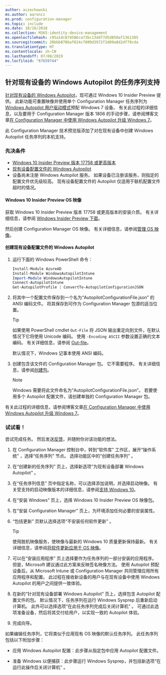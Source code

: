 ```yaml
---
author: aczechowski
ms.author: aaroncz
ms.prod: configuration-manager
ms.topic: include
ms.date: 10/16/2018
ms.collection: M365-identity-device-management
ms.openlocfilehash: c95a1dc874586ca73bc13dd77d5d850af1361305
ms.sourcegitcommit: 20bbb870baf624c7809d3972f2d09a8d2df79cda
ms.translationtype: HT
ms.contentlocale: zh-CN
ms.lasthandoff: 07/08/2019
ms.locfileid: "67659744"
---
```

## <a name="bkmk_autopilot"></a> 针对现有设备的 Windows Autopilot 的任务序列支持
<!--1358333-->

[针对现有设备的 Windows Autopilot](https://techcommunity.microsoft.com/t5/Windows-IT-Pro-Blog/New-Windows-Autopilot-capabilities-and-expanded-partner-support/ba-p/260430)，现可通过 Windows 10 Insider Preview 提供。 此新功能可重置映像并使用单个 Configuration Manager 任务序列为 [Windows Autopilot 用户驱动模式](https://docs.microsoft.com/windows/deployment/windows-autopilot/user-driven)预配 Windows 7 设备。 有关此过程的详细信息，以及要用于 Configuration Manager 版本 1806 的手动步骤，请参阅博客文章[在 Configuration Manager 中使用 Windows Autopilot 升级 Windows 7](https://techcommunity.microsoft.com/t5/Windows-IT-Pro-Blog/Upgrade-Windows-7-using-Windows-Autopilot-in-Configuration/ba-p/267747)。 

此 Configuration Manager 技术预览版添加了对在现有设备中创建 Windows Autopilot 任务序列的本机支持。 


### <a name="prerequisites"></a>先决条件

- [Windows 10 Insider Preview 版本 17758 或更高版本](#bkmk_autopilot-image)  
- [现有设备配置文件的 Windows Autopilot](#bkmk_autopilot-json)  
- 设备尚未注册 Windows Autopilot 服务。 如果设备已注册该服务，则指定的配置文件优先级较高。 现有设备配置文件的 Autopilot 仅适用于联机配置文件超时的情况。


#### <a name="bkmk_autopilot-image"></a> Windows 10 Insider Preview OS 映像
获取 Windows 10 Insider Preview 版本 17758 或更高版本的安装介质。 有关详细信息，请参阅 [Windows Insider Preview 下载](https://www.microsoft.com/software-download/windowsinsiderpreviewadvanced)。  

然后创建 Configuration Manager OS 映像。 有关详细信息，请参阅[管理 OS 映像](/sccm/osd/get-started/manage-operating-system-images)。

#### <a name="bkmk_autopilot-json"></a> 创建现有设备配置文件的 Windows Autopilot
1. 运行下面的 Windows PowerShell 命令：  

    ``` PowerShell  
    Install-Module AzureAD
    Install-Module WindowsAutopilotIntune 
    Import-Module WindowsAutopilotIntune 
    Connect-AutopilotIntune 
    Get-AutopilotProfile | ConvertTo-AutopilotConfigurationJSON 
    ```  

2. 将其中一个配置文件保存到一个名为“AutopilotConfigurationFile.json”  的 ANSI 编码文件。 将其保存到可作为 Configuration Manager 包源的适当位置。  

    > [!Tip]  
    > 如果使用 PowerShell cmdlet `Out-File` 将 JSON 输出重定向到文件，在默认情况下它将使用 Unicode 编码。 使用 `-Encoding ASCII` 参数设置正确的文本编码。 有关详细信息，请参阅 [Out-file](/powershell/module/microsoft.powershell.utility/out-file#parameters)。  
    > 
    > 默认情况下，Windows 记事本使用 ANSI 编码。  

3. 创建包含该文件的 Configuration Manager 包。 它不需要程序。 有关详细信息，请参阅[创建包](/sccm/apps/deploy-use/packages-and-programs#create-a-package-and-program)。  

    > [!NOTE]  
    > Windows 需要将此文件命名为“AutopilotConfigurationFile.json”。 若要使用多个 Autopilot 配置文件，请创建单独的 Configuration Manager 包。  

有关此过程的详细信息，请参阅博客文章[在 Configuration Manager 中使用 Windows Autopilot 升级 Windows 7](https://techcommunity.microsoft.com/t5/Windows-IT-Pro-Blog/Upgrade-Windows-7-using-Windows-Autopilot-in-Configuration/ba-p/267747)。


### <a name="try-it-out"></a>试试看！

尝试完成任务。 然后发送[反馈](/sccm/core/understand/find-help#product-feedback)，并随附你对该功能的想法。

1. 在 Configuration Manager 控制台中，转到“软件库”  工作区，展开“操作系统”  ，选择“任务序列”  节点。 选择功能区中的“创建任务序列”  。  

2. 在“创建新的任务序列”  页上，选择新选项“为现有设备部署 Windows Autopilot”  。  

3. 在“任务序列信息”  页中指定名称，可以选择添加说明，并选择启动映像。 有关受支持的启动映像版本的详细信息，请参阅[支持 Windows 10](/sccm/core/plan-design/configs/support-for-windows-10#windows-10-adk)。  

4. 在“安装 Windows”  页上，选择 Windows 10 Insider Preview OS 映像包。  

5. 在“安装 Configuration Manager”  页上，为环境添加任何必要的安装属性。  

6. “包括更新”  页默认选择选项“不安装任何软件更新”  。  

    > [!Tip]  
    > 使用脱机映像服务，使映像与最新的 Windows 10 质量更新保持最新。 有关详细信息，请参阅[将软件更新应用于 OS 映像](/sccm/osd/get-started/manage-operating-system-images#BKMK_OSImagesApplyUpdates)。  

7. 可以在“安装应用程序”  页上选择要作为任务序列的一部分安装的应用程序。 但是，Microsoft 建议通过此方案来反映签名映像方法。 使用 Autopilot 预配设备后，从 Microsoft Intune 或 Configuration Manager 共同管理应用所有应用程序和配置。 此过程在接收新设备的用户与在现有设备中使用 Windows Autopilot 的用户之间提供一致体验。  

8. 在新的“针对现有设备部署 Windows Autopilot”  页上，选择包含 Autopilot 配置文件的包。 默认情况下，任务序列在运行 Windows Sysprep 后重新启动计算机。 此外可以选择选项“在此任务序列完成后关闭计算机”  。 可通过此选项准备设备，然后将其交付给用户，以实现一致的 Autopilot 体验。  

9. 完成向导。  

如果编辑任务序列，它将类似于应用现有 OS 映像的默认任务序列。 此任务序列包括以下附加步骤：  

-  应用 Windows Autopilot 配置：此步骤从指定包中应用 Autopilot 配置文件。  

-  准备 Windows 以便捕获：此步骤运行 Windows Sysprep，并包括新选项“在运行此操作后关闭计算机”  。  


